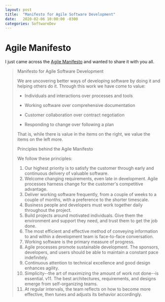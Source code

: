 ```yaml
---
layout: post
title:  "Manifesto for Agile Software Development"
date:   2020-02-06 10:00:00 -0300
categories: SoftwareDev
---
```


# Agile Manifesto
I just came across the [Agile Manifesto](https://agilemanifesto.org/) and wanted to share it with you all.

>Manifesto for Agile Software Development
>
>We are uncovering better ways of developing software by doing it and helping others do it. Through this work we have come to value:
>
>- Individuals and interactions over processes and tools
>
>- Working software over comprehensive documentation
>
>- Customer collaboration over contract negotiation
>
>- Responding to change over following a plan
>
>That is, while there is value in the items on the right, we value the items on the left more.
>
>Principles behind the Agile Manifesto
>
>We follow these principles:
>
>1.	Our highest priority is to satisfy the customer through early and continuous delivery of valuable software.
>2.	Welcome changing requirements, even late in development. Agile processes harness change for the customer's competitive advantage.
>3.	Deliver working software frequently, from a couple of weeks to a couple of months, with a preference to the shorter timescale.
>4.	Business people and developers must work together daily throughout the project.
>5.	Build projects around motivated individuals. Give them the environment and support they need, and trust them to get the job done.
>6.	The most efficient and effective method of conveying information to and within a development team is face-to-face conversation.
>7.	Working software is the primary measure of progress.
>8.	Agile processes promote sustainable development. The sponsors, developers, and users should be able to maintain a constant pace indefinitely.
>9.	Continuous attention to technical excellence and good design enhances agility.
>10.	Simplicity--the art of maximizing the amount of work not done--is essential.
v11.	The best architectures, requirements, and designs emerge from self-organizing teams.
>12.	At regular intervals, the team reflects on how to become more effective, then tunes and adjusts its behavior accordingly.
